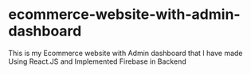 
# ecommerce-website-with-admin-dashboard
This is my Ecommerce website with Admin dashboard that I have made Using React.JS and Implemented Firebase in Backend
